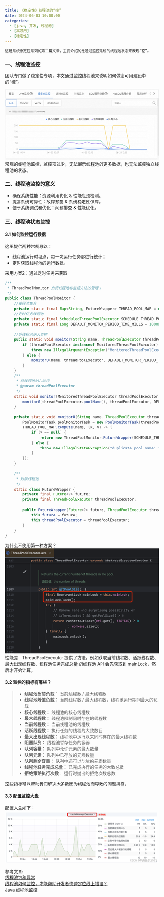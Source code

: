 ```yaml
---
title: 《稳定性》线程池的“控”
date: 2024-06-03 10:00:00
categories:
  - [java, 并发, 线程池]
  - [高可用]
  - [稳定性]
---
```


    这是系统稳定性系列的第二篇文章，主要介绍的是通过监控系统的线程池状态来表现“控”。

### 一、线程池监控
团队专门做了稳定性专项，本文通过监控线程池来说明如何做高可用建设中的“控”。
<!-- more -->
![总监控](2024-06-03-稳定性-线程池监控/总监控.png)
常规的线程池监控，监控项过少，无法展示线程池的更多数据，也无法监控独立线程池的状态。

### 二、线程池监控的意义
- 确保系统性能：资源利用优化 & 性能瓶颈检测。
- 提高系统可靠性：故障预警 & 系统稳定性保障。
- 便于系统调试和优化：问题排查 & 性能优化。



### 三、线程池状态监控
#### 3.1 如何监控运行数据
这里提供两种常规思路：
- 线程池运行时埋点，每一次运行任务都进行统计；
- 定时获取线程池的运行数据。

采用方案2：通过定时任务来获取
```java
/**
 * ThreadPoolMonitor 负责线程池与监控方法的管理；
 */
public class ThreadPoolMonitor {
    //线程池集合
    private static final Map<String, FutureWrapper> THREAD_POOL_MAP = new ConcurrentHashMap<>();
    //定时任务线程池
    private static final ScheduledThreadPoolExecutor SCHEDULE_THREAD_POOL = new ScheduledThreadPoolExecutor(8, new NamedThreadFactory("ThreadPoolMonitor"));
    private static final Long DEFAULT_MONITOR_PERIOD_TIME_MILLS = 1000L;
    
    //将线程池纳入监控
    public static void monitor(String name, ThreadPoolExecutor threadPoolExecutor) {
        if (threadPoolExecutor instanceof MonitoredThreadPoolExecutor) {
            throw new IllegalArgumentException("MonitoredThreadPoolExecutor is already monitored.");
        } else {
            monitor0(name, threadPoolExecutor, DEFAULT_MONITOR_PERIOD_TIME_MILLS);
        }
    }
    /**
     * 将线程池纳入监控
     * @param threadPoolExecutor
     */
    static void monitor(MonitoredThreadPoolExecutor threadPoolExecutor) {
        monitor0(threadPoolExecutor.poolName(), threadPoolExecutor, DEFAULT_MONITOR_PERIOD_TIME_MILLS);
    }

    private static void monitor0(String name, ThreadPoolExecutor threadPoolExecutor, long monitorPeriodTimeMills) {
        PoolMonitorTask poolMonitorTask = new PoolMonitorTask(threadPoolExecutor, name);
        THREAD_POOL_MAP.compute(name, (k, v) -> {
            if (v == null) {
                return new ThreadPoolMonitor.FutureWrapper(SCHEDULE_THREAD_POOL.scheduleWithFixedDelay(poolMonitorTask, 0L, monitorPeriodTimeMills, TimeUnit.MILLISECONDS), threadPoolExecutor);
            } else {
                throw new IllegalStateException("duplicate pool name: " + name);
            }
        });
    }

    /**
     * 封装线程池
     */
    static class FutureWrapper {
        private final Future<?> future;
        private final ThreadPoolExecutor threadPoolExecutor;

        public FutureWrapper(Future<?> future, ThreadPoolExecutor threadPoolExecutor) {
            this.future = future;
            this.threadPoolExecutor = threadPoolExecutor;
        }
    }
}
```
为什么不使用第一种方案？
![ThreadPoolExecutor加锁](2024-06-03-稳定性-线程池监控/ThreadPoolExecutor加锁.png)
性能差：ThreadPoolExecutor 提供了方法，例如获取当前线程数、活跃线程数、最大出现线程数、线程池任务完成总量 的线程池 API 会先获取到 mainLock，然后才开始计算。

#### 3.2 监控的指标有哪些？
> - **线程池当前负载：** 当前线程数 / 最大线程数
> - **线程池峰值负载：** 当前线程数 / 最大线程数，线程池运行期间最大的负载
> - **核心线程数：** 线程池的核心线程数
> - **最大线程数：** 线程池限制同时存在的线程数
> - **当前线程数：** 当前线程池的线程数
> - **活跃线程数：** 执行任务的线程的大致数目
> - **最大出现线程数：** 线程池中运行以来同时存在的最大线程数
> - **阻塞队列：** 线程池暂存任务的容器
> - **队列容量：** 队列中允许元素的最大数量
> - **队列元素：** 队列中已存放的元素数量
> - **队列剩余容量：** 队列中还可以存放的元素数量
> - **线程池任务完成总量：** 已完成执行的任务的大致总数
> - **拒绝策略执行次数：** 运行时抛出的拒绝次数总数

这些指标可以帮助我们解决大多数因为线程池而导致的问题排查。

#### 3.3 配置监控大盘
配置大盘如下：
![线程池监控大盘](2024-06-03-稳定性-线程池监控/线程池监控大盘.png)

参考文章:  
[线程池饱和异常](https://blog.csdn.net/bemavery/article/details/129809483)   
[线程池如何监控，才能帮助开发者快速定位线上错误？](https://mp.weixin.qq.com/s?__biz=MjM5NzMyMjAwMA==&mid=2651509011&idx=1&sn=dec9cd01d0a8d891ea21dc6e05f5c9c0&chksm=bd25bd6c8a52347a5471e7fa4368155648baf694a8c0fc0910488dc7496fa95995712121eb77#rd)    
[Java 线程池监控](https://www.renzhen.online/archives/java%E7%BA%BF%E7%A8%8B%E6%B1%A0%E7%9B%91%E6%8E%A7)       